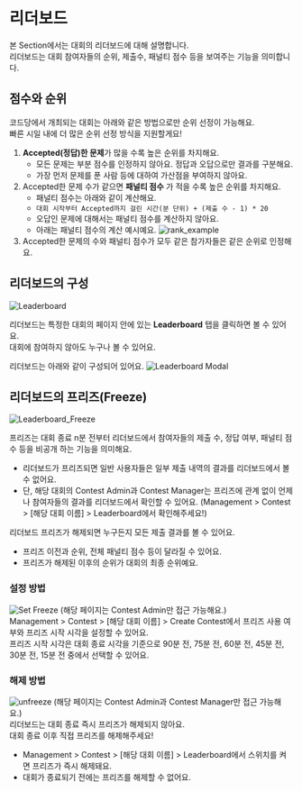 # 리더보드

본 Section에서는 대회의 리더보드에 대해 설명합니다.   
리더보드는 대회 참여자들의 순위, 제출수, 패널티 점수 등을 보여주는 기능을 의미합니다.

## 점수와 순위

코드당에서 개최되는 대회는 아래와 같은 방법으로만 순위 선정이 가능해요.   
빠른 시일 내에 더 많은 순위 선정 방식을 지원할게요!

1. **Accepted(정답)한 문제**가 많을 수록 높은 순위를 차지해요.
   - 모든 문제는 부분 점수를 인정하지 않아요. 정답과 오답으로만 결과를 구분해요.
   - 가장 먼저 문제를 푼 사람 등에 대하여 가산점을 부여하지 않아요.
2. Accepted한 문제 수가 같으면 **패널티 점수** 가 적을 수록 높은 순위를 차지해요.
   - 패널티 점수는 아래와 같이 계산해요.
   - `대회 시작부터 Accepted까지 걸린 시간(분 단위) + (제출 수 - 1) * 20`
   - 오답인 문제에 대해서는 패널티 점수를 계산하지 않아요.
   - 아래는 패널티 점수의 계산 예시예요.
   ![rank_example](https://github.com/user-attachments/assets/85ccffb5-edf4-4117-91cc-59849145a422)
3. Accepted한 문제의 수와 패널티 점수가 모두 같은 참가자들은 같은 순위로 인정해요.

## 리더보드의 구성

![Leaderboard](https://github.com/user-attachments/assets/7e8dc216-60e4-4a55-8f6b-469d031b40dc)

리더보드는 특정한 대회의 페이지 안에 있는 **Leaderboard** 탭을 클릭하면 볼 수 있어요.   
대회에 참여하지 않아도 누구나 볼 수 있어요.

리더보드는 아래와 같이 구성되어 있어요.
![Leaderboard Modal](https://github.com/user-attachments/assets/3edaa4dd-ccd8-46dc-9b66-764059450d29)

## 리더보드의 프리즈(Freeze)

![Leaderboard_Freeze](https://github.com/user-attachments/assets/9a4a58a6-db16-4cf2-af37-d8ba90b0ef99)

프리즈는 대회 종료 n분 전부터 리더보드에서 참여자들의 제출 수, 정답 여부, 패널티 점수 등을 비공개 하는 기능을 의미해요.
  - 리더보드가 프리즈되면 일반 사용자들은 일부 제출 내역의 결과를 리더보드에서 볼 수 없어요.
  - 단, 해당 대회의 Contest Admin과 Contest Manager는 프리즈에 관계 없이 언제나 참여자들의 결과를 리더보드에서 확인할 수 있어요.
    (Management > Contest > [해당 대회 이름] > Leaderboard에서 확인해주세요!)   

리더보드 프리즈가 해제되면 누구든지 모든 제출 결과를 볼 수 있어요.
  - 프리즈 이전과 순위, 전체 패널티 점수 등이 달라질 수 있어요.
  - 프리즈가 해제된 이후의 순위가 대회의 최종 순위예요.

### 설정 방법

![Set Freeze](https://github.com/user-attachments/assets/cef0d9df-0f28-41b5-ad62-4f7527361c96) 
(해당 페이지는 Contest Admin만 접근 가능해요.)    
Management > Contest > [해당 대회 이름] > Create Contest에서 프리즈 사용 여부와 프리즈 시작 시각을 설정할 수 있어요.   
프리즈 시작 시각은 대회 종료 시각을 기준으로 90분 전, 75분 전, 60분 전, 45분 전, 30분 전, 15분 전 중에서 선택할 수 있어요.   

### 해제 방법
![unfreeze](https://github.com/user-attachments/assets/7c038af9-7061-4296-808d-7a04880d3dd9)
(해당 페이지는 Contest Admin과 Contest Manager만 접근 가능해요.)    
리더보드는 대회 종료 즉시 프리즈가 해제되지 않아요.   
대회 종료 이후 직접 프리즈를 해제해주세요!
  - Management > Contest > [해당 대회 이름] > Leaderboard에서 스위치를 켜면 프리즈가 즉시 해제돼요.
  - 대회가 종료되기 전에는 프리즈를 해제할 수 없어요.
